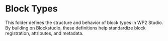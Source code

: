 # Block Types

This folder defines the structure and behavior of block types in WP2 Studio.  
By building on Blockstudio, these definitions help standardize block registration, attributes, and metadata.